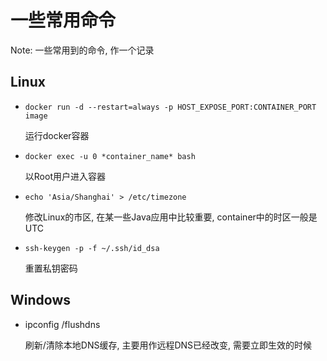 # 一些常用命令

Note: 一些常用到的命令, 作一个记录

## Linux

* `docker run -d --restart=always -p HOST_EXPOSE_PORT:CONTAINER_PORT image`

  运行docker容器

* `docker exec -u 0 *container_name* bash`

  以Root用户进入容器

* `echo 'Asia/Shanghai' > /etc/timezone`

  修改Linux的市区, 在某一些Java应用中比较重要, container中的时区一般是UTC

* `ssh-keygen -p -f ~/.ssh/id_dsa`
  
  重置私钥密码

## Windows

* ipconfig /flushdns

  刷新/清除本地DNS缓存, 主要用作远程DNS已经改变, 需要立即生效的时候